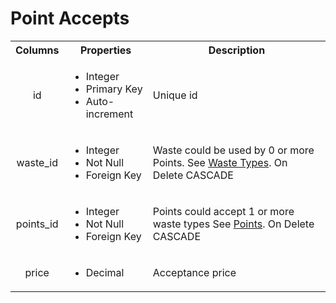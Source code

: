 # Point Accepts

<style>
tr > td:first-of-type {
  text-align: center;
}
</style>

<table>
  <tr>
    <th>Columns</th>
    <th>Properties</th>
    <th>Description</th>
  </tr>
  <tr>
    <td>id</td>
    <td>
      <ul>
        <li>Integer</li>
        <li>Primary Key</li>
        <li>Auto-increment</li>
      </ul>
    </td>
    <td>Unique id</td>
  </tr>
  <tr>
    <td>waste_id</td>
    <td>
      <ul>
        <li>Integer</li>
        <li>Not Null</li>
        <li>Foreign Key</li>
      </ul>
    </td>
    <td>Waste could be used by 0 or more Points. See <a href="./08_WasteTypes.md">Waste Types</a>. On Delete CASCADE</td>
  </tr>
  <tr>
    <td>points_id</td>
    <td>
      <ul>
        <li>Integer</li>
        <li>Not Null</li>
        <li>Foreign Key</li>
      </ul>
    </td>
    <td>Points could accept 1 or more waste types See <a href="./07_Points.md">Points</a>. On Delete CASCADE</td>
  </tr>
  <tr>
    <td>price</td>
    <td>
      <ul>
        <li>Decimal</li>
      </ul>
    </td>
    <td>Acceptance price</td>
  </tr>
</table>
